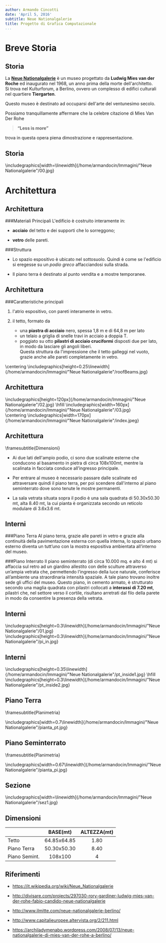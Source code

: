 ```yaml
---
author: Armando Cincotti
date: 'April 5, 2016'
subtitle: Neue Nationalgalerie
title: Progetto di Grafica Computazionale
...
```


Breve Storia
=======
    
Storia
------
La [**Neue Nationalgalerie**](https://it.wikipedia.org/wiki/Neue_Nationalgalerie) è un museo progettato da **Ludwig Mies van der Roche** ed inaugurato nel 1968, un anno prima della morte dell'architetto.   
Si trova nel Kulturforum, a Berlino, ovvero un complesso di edifici culturali nel quartiere **Tiergarten**.

Questo museo è destinato ad occuparsi dell'arte del ventunesimo secolo.

Possiamo tranquillamente affermare che la celebre citazione di Mies Van Der Rohe 

>**“Less is more”**

trova in questa opera piena dimostrazione e rappresentazione.

Storia
------
\includegraphics[width=\linewidth]{/home/armandocin/Immagini/"Neue Nationalgalerie"/00.jpg}

Architettura
=======

Architettura
-----
###Materiali Principali
L'edificio è costruito interamente in: 

+ **acciaio** del tetto e dei supporti che lo sorreggono;

+ **vetro** delle pareti.

###Struttura

+ Lo spazio espositivo è ubicato nel sottosuolo. Quindi è come se l'edificio si eregesse su un *podio greco* affacciandosi sulla strada.

+ Il piano terra è destinato al punto vendita e a mostre temporanee.

Architettura
-----
###Caratteristiche principali 

1. l'atrio espositivo, con pareti interamente in vetro.

2. il tetto, formato da 
    + una **piastra di acciaio** nero, spessa 1,8 m e di 64,8 m per lato
    + un telaio a griglia di snelle travi in acciaio a doppia T.
    + poggiato su otto **pilastri di acciaio cruciformi** disposti due per lato, in modo da lasciare gli angoli liberi.  
    Questa struttura da l'impressione che il tetto galleggi nel vuoto, grazie anche alle pareti completamente in vetro.

\centering \includegraphics[height=0.25\linewidth]{/home/armandocin/Immagini/"Neue Nationalgalerie"/roofBeams.jpg}

Architettura
--------
\includegraphics[height=120px]{/home/armandocin/Immagini/"Neue Nationalgalerie"/02.jpg}
\hfill
\includegraphics[width=160px]{/home/armandocin/Immagini/"Neue Nationalgalerie"/03.jpg}  
\centering \includegraphics[width=170px]{/home/armandocin/Immagini/"Neue Nationalgalerie"/index.jpeg}

Architettura
------
\framesubtitle{Dimensioni}

+ Ai due lati dell'ampio podio, ci sono due scalinate esterne che conducono al basamento in pietra di circa 108x100mt, mentre la scalinata in facciata conduce all’ingresso principale.

+ Per entrare al museo è necessario passare dalle scalinate ed attraversare quindi il piano terra, per poi scendere dall'interno al piano seminterrato dove sono tenute le mostre permanenti.

+ La sala vetrata situata sopra il podio è una sala quadrata di 50.30x50.30 mt, alta 8.40 mt, la cui pianta è organizzata secondo un reticolo modulare di 3.6x3.6 mt.

Interni
------
###Piano Terra
Al piano terra, grazie alle pareti in vetro e grazie alla continuità della pavimentazione esterna con quella interna, lo spazio urbano esterno diventa un tutt’uno con la mostra espositiva ambientata all’interno del museo.

###Piano Interrato
Il piano seminterrato (di circa 10.000 mq. e alto 4 mt) si affaccia sul retro ad un giardino allestito con delle sculture attraverso un’ampia vetrata che, permettendo l’ingresso della luce naturale, conferisce all’ambiente una straordinaria intensità spaziale. A tale piano trovano inoltre sede gli uffici del museo.  Questo piano, in cemento armato, è strutturato secondo una maglia quadrata con pilastri collocati a **interassi di 7.20 mt**, pilastri che, nel settore verso il cortile, risultano arretrati dal filo della parete in modo da consentire la presenza della vetrata. 

Interni
-----
\includegraphics[height=0.3\linewidth]{/home/armandocin/Immagini/"Neue Nationalgalerie"/01.jpg}  
\includegraphics[height=0.3\linewidth]{/home/armandocin/Immagini/"Neue Nationalgalerie"/pi_in.jpg}

Interni
------
\includegraphics[height=0.35\linewidth]{/home/armandocin/Immagini/"Neue Nationalgalerie"/pt_inside1.jpg}
\hfill
\includegraphics[height=0.3\linewidth]{/home/armandocin/Immagini/"Neue Nationalgalerie"/pt_inside2.jpg}

Piano Terra
----
\framesubtitle{Planimetria}

\includegraphics[width=0.7\linewidth]{/home/armandocin/Immagini/"Neue Nationalgalerie"/pianta_pt.jpg}

Piano Seminterrato
----
\framesubtitle{Planimetria}

\includegraphics[width=0.67\linewidth]{/home/armandocin/Immagini/"Neue Nationalgalerie"/pianta_pi.jpg}

Sezione
----
\includegraphics[width=\linewidth]{/home/armandocin/Immagini/"Neue Nationalgalerie"/sez1.jpg}

Dimensioni
-----
||BASE(mt)|ALTEZZA(mt)|
| --- |:----:|:------:|
|Tetto|64.85x64.85|1.80|
|Piano Terra|50.30x50.30|8.40|
|Piano Semint.|108x100|4|

Riferimenti
------

+ https://it.wikipedia.org/wiki/Neue_Nationalgalerie

+ http://divisare.com/projects/297030-rory-gardiner-ludwig-mies-van-der-rohe-fabio-candido-neue-nationalgalerie

+ http://www.ilmitte.com/neue-nationalgalerie-berlino/

+ http://www.capitalieuropee.altervista.org/2/211.html

+ https://archiladymenabo.wordpress.com/2008/07/13/neue-nationalgalerie-di-mies-van-der-rohe-a-berlino/
